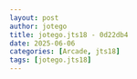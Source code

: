 ```yaml
---
layout: post
author: jotego
title: jotego.jts18 - 0d22db4
date: 2025-06-06
categories: [Arcade, jts18]
tags: [jotego.jts18]
---
```


